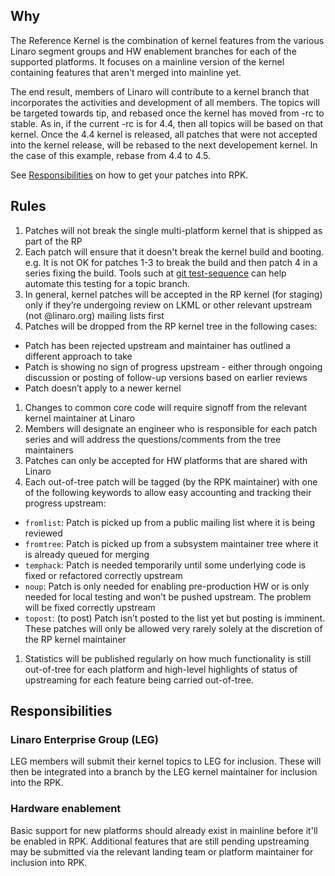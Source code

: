## Why
The Reference Kernel is the combination of kernel features from the various Linaro segment groups and HW enablement branches for each of the supported platforms. It focuses on a mainline version of the kernel containing features that aren't merged into mainline yet.

The end result, members of Linaro will contribute to a kernel branch that incorporates the activities and development of all members.   The topics will be targeted towards tip, and rebased once the kernel has moved from -rc to stable.  As in, if the current -rc is for 4.4, then all topics will be based on that kernel.  Once the 4.4 kernel is released, all patches that were not accepted into the kernel release, will be rebased to the next developement kernel.  In the case of this example, rebase from 4.4 to 4.5.

See [Responsibilities](#Responsibilities) on how to get your patches into RPK.

## Rules
1. Patches will not break the single multi-platform kernel that is shipped as part of the RP
1. Each patch will ensure that it doesn't break the kernel build and booting. e.g. It is not OK for patches 1-3 to break the build and then patch 4 in a series fixing the build. Tools such at [git test-sequence](http://dustin.sallings.org/2010/03/28/git-test-sequence.html) can help automate this testing for a topic branch.
1. In general, kernel patches will be accepted in the RP kernel (for staging) only if they’re undergoing review on LKML or other relevant upstream (not @linaro.org) mailing lists first
1. Patches will be dropped from the RP kernel tree in the following cases:
  * Patch has been rejected upstream and maintainer has outlined a different approach to take
  * Patch is showing no sign of progress upstream - either through ongoing discussion or posting of follow-up versions based on earlier reviews
  * Patch doesn’t apply to a newer kernel
1. Changes to common core code will require signoff from the relevant kernel maintainer at Linaro
1. Members will designate an engineer who is responsible for each patch series and will address the questions/comments from the tree maintainers
1. Patches can only be accepted for HW platforms that are shared with Linaro
1. Each out-of-tree patch will be tagged (by the RPK maintainer) with one of the following keywords to allow easy accounting and tracking their progress upstream:
  * `fromlist`: Patch is picked up from a public mailing list where it is being reviewed
  * `fromtree`: Patch is picked up from a subsystem maintainer tree where it is already queued for merging
  * `temphack`: Patch is needed temporarily until some underlying code is fixed or refactored correctly upstream
  * `noup`: Patch is only needed for enabling pre-production HW or is only needed for local testing and won’t be pushed upstream. The problem will be fixed correctly upstream
  * `topost`: (to post) Patch isn’t posted to the list yet but posting is imminent. These patches will only be allowed very rarely solely at the discretion of the RP kernel maintainer
1. Statistics will be published regularly on how much functionality is still out-of-tree for each platform and high-level highlights of status of upstreaming for each feature being carried out-of-tree.

## Responsibilities
### Linaro Enterprise Group (LEG)
 LEG members will submit their kernel topics to LEG for inclusion.  These will then be integrated into a branch by the LEG kernel maintainer for inclusion into the RPK.

### Hardware enablement
 Basic support for new platforms should already exist in mainline before it'll be enabled in RPK. Additional features that are still pending upstreaming may be submitted via the relevant landing team or platform maintainer for inclusion into RPK.

